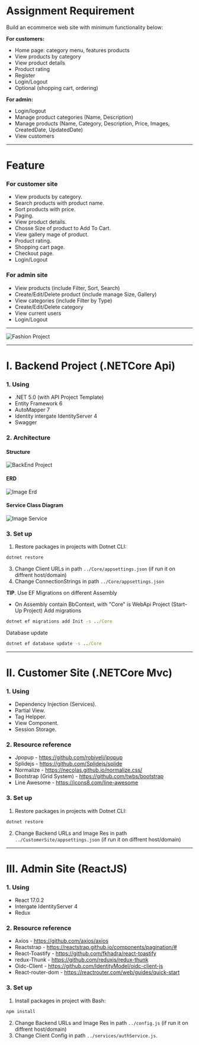 # Assignment Requirement

Build an ecommerce web site with minimum functionality below:

**For customers:**

- Home page: category menu, features products
- View products by category
- View product details
- Product rating
- Register
- Login/Logout
- Optional (shopping cart, ordering)

**For admin:**

- Login/logout
- Manage product categories (Name, Description)
- Manage products (Name, Category, Description, Price, Images, CreatedDate, UpdatedDate)
- View customers
<hr/>

# Feature
### For customer site
- View products by category.
- Search products with product name.
- Sort products with price.
- Paging.
- View product details.
- Chosse Size of product to Add To Cart.
- View gallery mage of product.
- Product rating.
- Shopping cart page.
- Checkout page.
- Login/Logout

### For admin site
- View products (include Filter, Sort, Search)
- Create/Edit/Delete product (include manage Size, Gallery)
- View categories (include  Filter by Type)
- Create/Edit/Delete category
- View current users 
- Login/Logout
<hr/>

![Fashion Project](https://github.com/vtoan/fashion-ecom-ns/blob/main/docs/Fashion%20Architecture.png)

<hr/>

# I. Backend Project (.NETCore Api)
### 1. Using
- .NET 5.0 (with API Project Template)
- Entity Framework 6
- AutoMapper 7
- Identity intergate IdentityServer 4
- Swagger
### 2. Architecture 
#### Structure
![BackEnd Project](https://github.com/vtoan/fashion-ecom-ns/blob/main/docs/Project%20Architecture.png)
#### ERD
![Image Erd](https://github.com/vtoan/fashion-ecom-ns/blob/main/docs/fashion_ns_ecom_db.png)
####  Service Class Diagram
![Image Service](https://github.com/vtoan/fashion-ecom-ns/blob/main/docs/service%20diagram.png)
### 3. Set up
1. Restore packages in projects with Dotnet CLI: 
 ```cmd 
 dotnet restore 
 ```
3. Change Client URLs in path `../Core/appsettings.json` (if run it on diffrent host/domain)
4. Change ConnectionStrings in path `../Core/appsettings.json`

<b>TIP</b>. Use EF Migrations on different Assembly
- On Assembly contain BbContext, with "Core" is WebApi Project (Start-Up Project)
Add migrations
```cmd
dotnet ef migrations add Init -s ../Core
```
Database update
```cmd
dotnet ef database update -s ../Core
```
<hr/>

# II. Customer Site (.NETCore Mvc)
### 1. Using
- Dependency Injection (Services).
- Partial View.
- Tag Helpper.
- View Component.
- Session Storage.
### 2. Resource reference
- Jpopup - https://github.com/robiveli/jpopup
- Splidejs - https://github.com/Splidejs/splide
- Normalize - https://necolas.github.io/normalize.css/
- Bootstrap (Grid System) - https://github.com/twbs/bootstrap
- Line Awesome - https://icons8.com/line-awesome
### 3. Set up
1. Restore packages in projects with Dotnet CLI: 
 ```cmd 
 dotnet restore 
 ```
2. Change Backend URLs and Image Res in path `../CustomerSite/appsettings.json` (if run it on diffrent host/domain)

<hr/>

# III. Admin Site (ReactJS)
### 1. Using
- React 17.0.2
- Intergate IdentityServer 4
- Redux
### 2. Resource reference
- Axios - https://github.com/axios/axios
- Reactstrap - https://reactstrap.github.io/components/pagination/#
- React-Toastify - https://github.com/fkhadra/react-toastify
- redux-Thunk - https://github.com/reduxjs/redux-thunk
- Oidc-Client - https://github.com/IdentityModel/oidc-client-js
- React-router-dom - https://reactrouter.com/web/guides/quick-start
### 3. Set up
1. Install packages in project with Bash: 
 ```cmd 
 npm install 
 ```
2. Change Backend URLs and Image Res in path `../config.js` (if run it on diffrent host/domain)
3. Change Client Config in path `../services/authService.js`.




